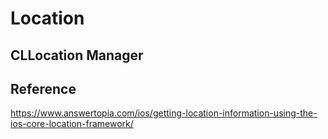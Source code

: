 
# Location


## CLLocation Manager



## Reference

https://www.answertopia.com/ios/getting-location-information-using-the-ios-core-location-framework/